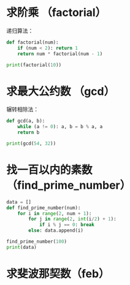 # 求阶乘 （factorial）

递归算法：

```python
def factorial(num):
    if (num < 2): return 1
    return num * factorial(num - 1)

print(factorial(10))
```

# 求最大公约数 （gcd）

辗转相除法：

```python
def gcd(a, b):
    while (a != 0): a, b = b % a, a
    return b

print(gcd(54, 32))
```

# 找一百以内的素数（find_prime_number）

```python
data = []
def find_prime_number(num):
    for i in range(2, num + 1):
        for j in range(2, int(i/2) + 1):
            if i % j == 0: break
        else: data.append(i)

find_prime_number(100)
print(data)
```

# 求斐波那契数（feb）
